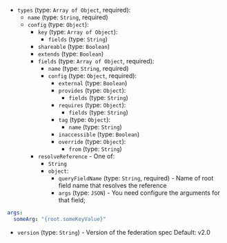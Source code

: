 
* `types` (type: `Array of Object`, required): 
  * `name` (type: `String`, required)
  * `config` (type: `Object`): 
    * `key` (type: `Array of Object`): 
      * `fields` (type: `String`)
    * `shareable` (type: `Boolean`)
    * `extends` (type: `Boolean`)
    * `fields` (type: `Array of Object`, required): 
      * `name` (type: `String`, required)
      * `config` (type: `Object`, required): 
        * `external` (type: `Boolean`)
        * `provides` (type: `Object`): 
          * `fields` (type: `String`)
        * `requires` (type: `Object`): 
          * `fields` (type: `String`)
        * `tag` (type: `Object`): 
          * `name` (type: `String`)
        * `inaccessible` (type: `Boolean`)
        * `override` (type: `Object`): 
          * `from` (type: `String`)
    * `resolveReference` -  One of: 
      * `String`
      * `object`: 
        * `queryFieldName` (type: `String`, required) - Name of root field name that resolves the reference
        * `args` (type: `JSON`) - You need configure the arguments for that field;
```yaml
args:
  someArg: "{root.someKeyValue}"
```
* `version` (type: `String`) - Version of the federation spec
Default: v2.0